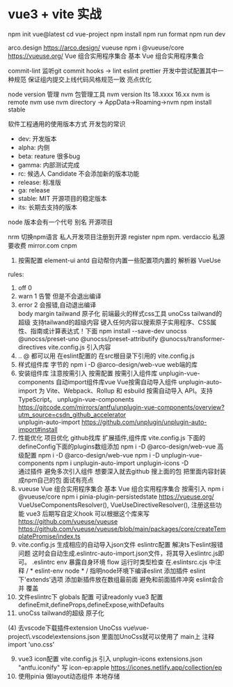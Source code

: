 # vue3 + vite 实战

npm init vue@latest
cd vue-project
npm install
npm run format
npm run dev

arco.design https://arco.design/
vueuse npm i @vueuse/core https://vueuse.org/  Vue 组合实用程序集合 基本 Vue 组合实用程序集合

commit-lint 监听git commit hooks -> lint eslint prettier 开发中尝试配置其中一种规范 保证组内提交上线代码风格规范一致 亮点优化 

node version 管理 
nvm 包管理工具 nvm version Its 18.xxxx 16.xx  nvm is remote 
nvm use 
nvm directory -> AppData->Roaming->nvm npm install stable

软件工程通用的使用版本方式  开发包的常识
- dev: 开发版本
- alpha: 内侧
- beta: reature 很多bug
- gamma: 内部测试完成
- rc: 候选人 Candidate 不会添加新的版本功能
- release: 标准版
- ga: release
- stable: MIT 开源项目的稳定版本
- its: 长期去支持的版本

node 版本会有一个代号 别名 开源项目

nrm 切换npm语言 私人开发项目注册到开源 register npm npm. verdaccio 私源要收费 mirror.com  cnpm 

1. 按需配置 element-ui antd 自动帮你内置一些配置项内置的 解析器 VueUse

rules:
1. off 0  
2. warn 1 告警 但是不会退出编译
3. error 2 会报错,自动退出编译  
body margin
tailwand 原子化 前端最火的样式css工具 
unoCss tailwand的超级 支持tailwand的超级内容 键入任何内容以搜索原子实用程序、CSS属性、指南或计算表达式！下面
npm install --save-dev unocss @unocss/preset-uno @unocss/preset-attributify @unocss/transformer-directives vite.config.js 引入内容
1. .. @  都可以用 在eslint配置的 在src根目录下引用的 vite.config.js  
2. 样式组件库 字节的 npm i -D @arco-design/web-vue web端的库 
3. 安装组件库 注意按需引入 按需配置
按需引入组件库 unplugin-vue-components 自动import组件库vue Vue按需自动导入组件  unplugin-auto-import  为 Vite、Webpack、Rollup 和 esbuild 按需自动导入 API。支持 TypeScript。
unplugin-vue-components https://gitcode.com/mirrors/antfu/unplugin-vue-components/overview?utm_source=csdn_github_accelerator  
unplugin-auto-import https://github.com/unplugin/unplugin-auto-import#install
4. 性能优化 项目优化 github找库 扩展插件,组件库 vite.config.js 下面的 defineConfig下面的plugins数组添加  npm i -D @arco-design/web-vue
高级配置 npm i -D @arco-design/web-vue  npm i -D  unplugin-vue-components npm i unplugin-auto-import unplugin-icons -D  
通过插件 避免多次引入组件  想要深入就去github 搜上面的包 把里面内容封装成npm自己的包 面试有亮点
5. vueuse Vue 组合实用程序集合 基本 Vue 组合实用程序集合 按需引入 npm i @vueuse/core npm i pinia-plugin-persistedstate https://vueuse.org/  
VueUseComponentsResolver(), VueUseDirectiveResolver(), 注册这些功能
vue3 后期写自定义hook 可以根据这个库来写    https://github.com/vueuse/vueuse
https://github.com/vueuse/vueuse/blob/main/packages/core/createTemplatePromise/index.ts
6. vite.config.js 生成相应的自动导入json文件  eslintrc配置  解决ts下eslint报错问题 这时会自动生成.eslintrc-auto-import.json文件，将其导入eslintrc.js即可。
.eslintrc env 暴露自身环境 flow 运行时类型检查 在.eslintsrc.cjs 中注释 / * eslint-env node * / 指明node环境下编译eslint 添加插件 eslint下'extends'选项 添加新插件放在数组最前面 避免和前面插件冲突 eslint会合并 覆盖 
7. 文件eslintrc下 globals 配置 可读readonly vue3 配置  defineEmit,defineProps,defineExpose,withDefaults  
8. unoCss tailwand的超级 原子化
<template>
(1) 属性 <button class="bg-blue-400 hover:bg-blue-500 text-sm text-wihite font-mono font-light py-2 px-4 rounded border-2 border-blue-200 dark:bg-blue-500 dark:hover:bg-blue-600" >Button</button>
(2) 指令 <button bg="blue-400 hover:blue-500 dark:blue-500 dark:hover:blue-600"
text="sm white"
font="mono light"
p="y-2 x-4"
border="2 rounded blue-200"
>Button1</button>
(3) class样式 对应vite.config.js transformerDirective<button class="btn-style">Button2</button>
<HelloWorld/>
</template>
<style>
.btn-style{
@apply bg-blue-400 text-sm text-white font-mono font-light py-2 px-4
@apply hover:bg-blue-500:
@apply dark:bg-blue-500 dark:hover: bg-blue-600}
</style>
(4) 去vscode下载插件extension UnoCss vue\vue-project\.vscode\extensions.json 里面加UnoCss就可以使用了 main上 注释import 'uno.css'

9. vue3 icon配置 vite.config.js 引入 unplugin-icons extensions.json "antfu.iconify" 写 icon-ep:apple  https://icones.netlify.app/collection/ep
10. 使用pinia 做layout动态组件 本地存储 